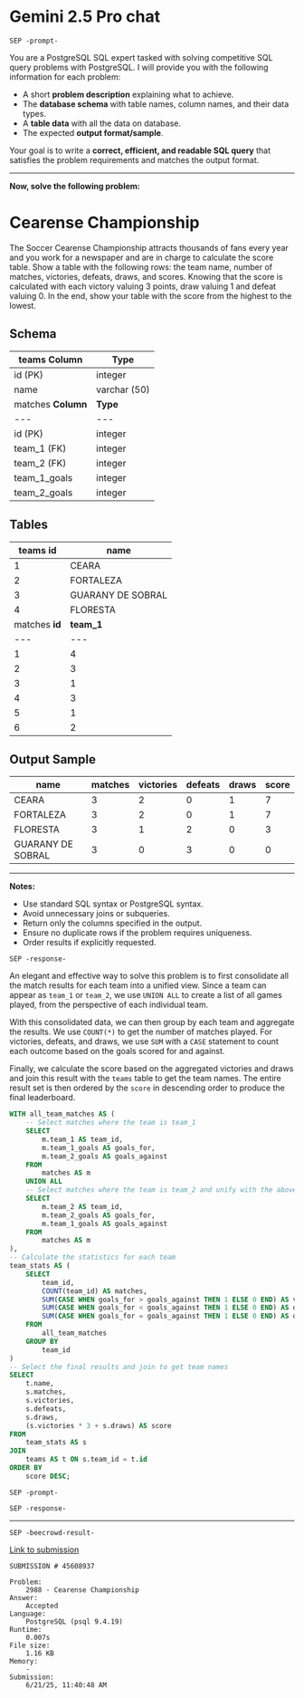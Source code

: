 # Gemini 2.5 Pro chat

`SEP -prompt-`

You are a PostgreSQL SQL expert tasked with solving competitive SQL query problems with PostgreSQL. I will provide you with the following information for each problem:

* A short **problem description** explaining what to achieve.
* The **database schema** with table names, column names, and their data types.
* A **table data** with all the data on database.
* The expected **output format/sample**.

Your goal is to write a **correct, efficient, and readable SQL query** that satisfies the problem requirements and matches the output format.

---

**Now, solve the following problem:**

# Cearense Championship

The Soccer Cearense Championship attracts thousands of fans every year and you work for a newspaper and are in charge to calculate the score table. Show a table with the following rows: the team name, number of matches, victories, defeats, draws, and scores. Knowing that the score is calculated with each victory valuing 3 points, draw valuing 1 and defeat valuing 0. In the end, show your table with the score from the highest to the lowest.  
  
## Schema

teams  **Column** | **Type**  
---|---  
id (PK) | integer  
name | varchar (50)  
matches  **Column** | **Type**  
---|---  
id (PK) | integer  
team_1 (FK) | integer  
team_2 (FK) | integer  
team_1_goals | integer  
team_2_goals | integer  
  
## Tables

teams  **id** | **name**  
---|---  
1 | CEARA  
2 | FORTALEZA  
3 | GUARANY DE SOBRAL  
4 | FLORESTA  
matches  **id** | **team_1** | **team_2** | **team_1_goals** | **team_2_goals**  
---|---|---|---|---  
1 | 4 | 1 | 0 | 4  
2 | 3 | 2 | 0 | 1  
3 | 1 | 3 | 3 | 0  
4 | 3 | 4 | 0 | 1  
5 | 1 | 2 | 0 | 0  
6 | 2 | 4 | 2 | 1  
  
## Output Sample

**name** | **matches** | **victories** | **defeats** | **draws** | **score**  
---|---|---|---|---|---  
CEARA | 3 | 2 | 0 | 1 | 7  
FORTALEZA | 3 | 2 | 0 | 1 | 7  
FLORESTA | 3 | 1 | 2 | 0 | 3  
GUARANY DE SOBRAL | 3 | 0 | 3 | 0 | 0

---

**Notes:**

* Use standard SQL syntax or PostgreSQL syntax.
* Avoid unnecessary joins or subqueries.
* Return only the columns specified in the output.
* Ensure no duplicate rows if the problem requires uniqueness.
* Order results if explicitly requested.

`SEP -response-`

An elegant and effective way to solve this problem is to first consolidate all the match results for each team into a unified view. Since a team can appear as `team_1` or `team_2`, we use `UNION ALL` to create a list of all games played, from the perspective of each individual team.

With this consolidated data, we can then group by each team and aggregate the results. We use `COUNT(*)` to get the number of matches played. For victories, defeats, and draws, we use `SUM` with a `CASE` statement to count each outcome based on the goals scored for and against.

Finally, we calculate the score based on the aggregated victories and draws and join this result with the `teams` table to get the team names. The entire result set is then ordered by the `score` in descending order to produce the final leaderboard.

```sql
WITH all_team_matches AS (
    -- Select matches where the team is team_1
    SELECT
        m.team_1 AS team_id,
        m.team_1_goals AS goals_for,
        m.team_2_goals AS goals_against
    FROM
        matches AS m
    UNION ALL
    -- Select matches where the team is team_2 and unify with the above
    SELECT
        m.team_2 AS team_id,
        m.team_2_goals AS goals_for,
        m.team_1_goals AS goals_against
    FROM
        matches AS m
),
-- Calculate the statistics for each team
team_stats AS (
    SELECT
        team_id,
        COUNT(team_id) AS matches,
        SUM(CASE WHEN goals_for > goals_against THEN 1 ELSE 0 END) AS victories,
        SUM(CASE WHEN goals_for < goals_against THEN 1 ELSE 0 END) AS defeats,
        SUM(CASE WHEN goals_for = goals_against THEN 1 ELSE 0 END) AS draws
    FROM
        all_team_matches
    GROUP BY
        team_id
)
-- Select the final results and join to get team names
SELECT
    t.name,
    s.matches,
    s.victories,
    s.defeats,
    s.draws,
    (s.victories * 3 + s.draws) AS score
FROM
    team_stats AS s
JOIN
    teams AS t ON s.team_id = t.id
ORDER BY
    score DESC;
```

`SEP -prompt-`



`SEP -response-`

---

`SEP -beecrowd-result-`

[Link to submission](https://judge.beecrowd.com/en/runs/code/45608937)

```
SUBMISSION # 45608937

Problem:
    2988 - Cearense Championship 
Answer:
    Accepted 
Language:
    PostgreSQL (psql 9.4.19) 
Runtime:
    0.007s 
File size:
    1.16 KB 
Memory:
    - 
Submission:
    6/21/25, 11:40:48 AM 
```